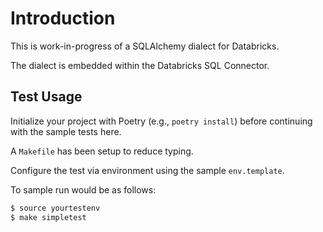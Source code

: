 # Introduction

This is work-in-progress of a SQLAlchemy dialect for Databricks.

The dialect is embedded within the Databricks SQL Connector.

## Test Usage

Initialize your project with Poetry (e.g., `poetry install`) before continuing with the sample tests here.

A `Makefile` has been setup to reduce typing.

Configure the test via environment using the sample `env.template`.

To sample run would be as follows:

```bash
$ source yourtestenv
$ make simpletest
```

